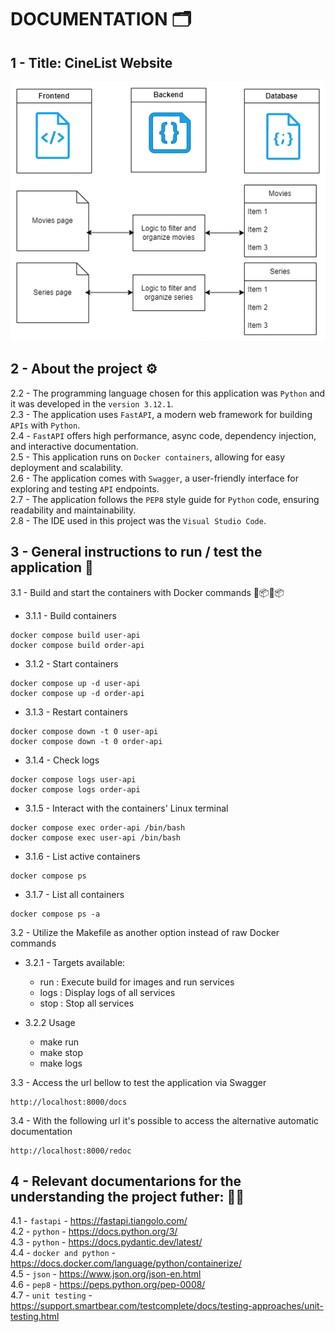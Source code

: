 # DOCUMENTATION 🗂

## 1 - Title: CineList Website
![screenshot](CineList.drawio.png "Application")

## 2 - About the project ⚙️
2.2 - The programming language chosen for this application was `Python` and it was developed in the `version 3.12.1`.<br>
2.3 - The application uses `FastAPI`, a modern web framework for building `APIs` with `Python`.<br>
2.4 - `FastAPI` offers high performance, async code, dependency injection, and interactive documentation.<br>
2.5 - This application runs on `Docker containers`, allowing for easy deployment and scalability.<br>
2.6 - The application comes with `Swagger`, a user-friendly interface for exploring and testing `API` endpoints.<br>
2.7 - The application follows the `PEP8` style guide for `Python` code, ensuring readability and maintainability.<br>
2.8 - The IDE used in this project was the `Visual Studio Code`.<br>

## 3 - General instructions to run / test the application 📖

3.1 - Build and start the containers with Docker commands 🐋📦🐋📦<br>

- 3.1.1 - Build containers
```
docker compose build user-api
docker compose build order-api
```

- 3.1.2 - Start containers
```
docker compose up -d user-api
docker compose up -d order-api
```

- 3.1.3 - Restart containers
```
docker compose down -t 0 user-api
docker compose down -t 0 order-api
```

- 3.1.4 - Check logs
```
docker compose logs user-api
docker compose logs order-api
```

- 3.1.5 - Interact with the containers' Linux terminal
```
docker compose exec order-api /bin/bash
docker compose exec user-api /bin/bash
```

- 3.1.6 - List active containers
```
docker compose ps
```

- 3.1.7 - List all containers
```
docker compose ps -a
```

3.2 - Utilize the Makefile as another option instead of raw Docker commands<br>

- 3.2.1 - Targets available:
    - run : Execute build for images and run services
    - logs : Display logs of all services 
    - stop : Stop all services

- 3.2.2 Usage
    - make run
    - make stop
    - make logs

3.3 - Access the url bellow to test the application via Swagger<br>
```
http://localhost:8000/docs
```

3.4 - With the following url it's possible to access the alternative automatic documentation<br>
```
http://localhost:8000/redoc
```

## 4 - Relevant documentarions for the understanding the project futher: 🔎🌐
4.1 - `fastapi`  -  https://fastapi.tiangolo.com/<br>
4.2 - `python`  -  https://docs.python.org/3/<br>
4.3 - `python`  -  https://docs.pydantic.dev/latest/<br>
4.4 - `docker and python`  -  https://docs.docker.com/language/python/containerize/<br>
4.5 - `json`  -  https://www.json.org/json-en.html<br>
4.6 - `pep8`  -  https://peps.python.org/pep-0008/<br>
4.7 - `unit testing`  -  https://support.smartbear.com/testcomplete/docs/testing-approaches/unit-testing.html<br>
